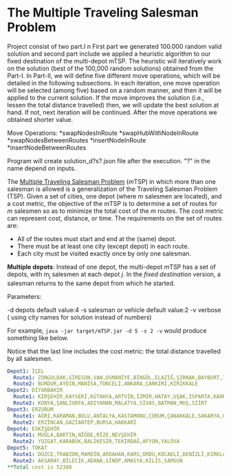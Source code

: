# The Multiple Traveling Salesman Problem

Project consist of two part.I n First part we generated 100.000 random valid solution and second part include we applied a heuristic algorithm to our fixed
destination of the multi-depot mTSP.
The heuristic will iteratively work on the solution (best of the 100,000 random solutions) obtained from the Part-I. In Part-II, we will define five different move operations,
 which will be detailed in the following subsections. In each iteration, one move operation will be selected (among five) based on a random manner, and then it will be applied to the current solution.
  If the move improves the solution (i.e., lessen the total distance travelled) then, we will update the best solution at hand. If not, next iteration will be continued.
  After the move operations we obtained shorter value.
  
  Move Operations:
  *swapNodesInRoute
  *swapHubWithNodeInRoute
  *swapNodesBetweenRoutes
  *insertNodeInRoute
  *insertNodeBetweenRoutes
  
  Program will create solution_d?s?.json file after the execution. "?" in the name depend on inputs.
  
  

The [Multiple Traveling Salesman Problem](https://neos-guide.org/content/multiple-traveling-salesman-problem-mtsp) (*m*TSP) in which more than one salesman is allowed is a generalization of the Traveling Salesman Problem (TSP).
Given a set of cities, one depot (where *m* salesmen are located), and a cost metric, the objective of the *m*TSP is to determine a set of routes for *m* salesmen so as to minimize the total cost of the *m* routes. 
The cost metric can represent cost, distance, or time. The requirements on the set of routes are:

* All of the routes must start and end at the (same) depot.
* There must be at least one city (except depot) in each route.
* Each city must be visited exactly once by only one salesman.

**Multiple depots**: Instead of one depot, the multi-depot *m*TSP has a set of depots, with m<sub>j</sub> salesmen at each depot *j*. 
In the *fixed destination* version, a salesman returns to the same depot from which he started.

Parameters:

-d depots default value:4
-s salesman or vehicle default value:2
-v verbose ( using city names for solution instead of numbers)

For example, `java -jar target/mTSP.jar -d 5 -s 2 -v` would produce something like below.


Notice that the last line includes the cost metric: the total distance travelled by all salesmen.

```yaml
Depot1: İÇEL
  Route1: ZONGULDAK,GİRESUN,VAN,OSMANİYE,BİNGÖL,ELAZIĞ,ŞIRNAK,BAYBURT,IĞDIR
  Route2: BURDUR,AYDIN,MANİSA,TUNCELİ,ANKARA,ÇANKIRI,KIRIKKALE
Depot2: DİYARBAKIR
  Route1: KIRŞEHİR,KAYSERİ,KÜTAHYA,ARTVİN,İZMİR,HATAY,UŞAK,ISPARTA,KAHRAMANMARAŞ,İSTANBUL
  Route2: KONYA,ŞANLIURFA,ADIYAMAN,MALATYA,SİVAS,BATMAN,MUŞ,SİİRT
Depot3: ERZURUM
  Route1: AĞRI,KARAMAN,BOLU,ANTALYA,KASTAMONU,ÇORUM,ÇANAKKALE,SAKARYA,GÜMÜŞHANE,BİTLİS
  Route2: ERZİNCAN,GAZİANTEP,BURSA,HAKKARİ
Depot4: ESKİŞEHİR
  Route1: MUĞLA,BARTIN,NİĞDE,RİZE,NEVŞEHİR
  Route2: YOZGAT,KARABÜK,BALIKESİR,TEKİRDAĞ,AFYON,YALOVA
Depot5: TOKAT
  Route1: DÜZCE,TRABZON,MARDİN,ARDAHAN,KARS,ORDU,KOCAELİ,DENİZLİ,KIRKLARELİ,EDİRNE
  Route2: AKSARAY,BİLECİK,ADANA,SİNOP,AMASYA,KİLİS,SAMSUN
**Total cost is 52308
```


